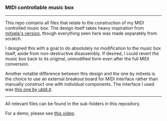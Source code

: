 ### MIDI controllable music box
---
This repo contains all files that relate to the construction of my MIDI controlled music box. The design itself takes heavy inspiration from [mitxela's version](https://github.com/mitxela/musicbox), though everything seen here was made separately from scratch. 

I designed this with a goal to do absolutely no modification to the music box itself, aside from non-destructive disassembly. If desired, I could revert the music box back to its original, unmodified form even after the full MIDI conversion. 

Another notable difference between this design and the one by mitxela is the choice to use an external breakout board for MIDI interface rather than manually construct one with individual components. The interface I used was [this one by ubld.it](https://ubld.it/products/midi-breakout-board-mv-multi-voltage/). 

---
All relevant files can be found in the sub-folders in this repository.

For a demo, please see [this video](https://youtu.be/igBTrTq4vEI).
